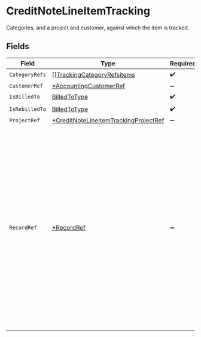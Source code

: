 # CreditNoteLineItemTracking

Categories, and a project and customer, against which the item is tracked.


## Fields

| Field                                                                                                                                                                                                                                                   | Type                                                                                                                                                                                                                                                    | Required                                                                                                                                                                                                                                                | Description                                                                                                                                                                                                                                             |
| ------------------------------------------------------------------------------------------------------------------------------------------------------------------------------------------------------------------------------------------------------- | ------------------------------------------------------------------------------------------------------------------------------------------------------------------------------------------------------------------------------------------------------- | ------------------------------------------------------------------------------------------------------------------------------------------------------------------------------------------------------------------------------------------------------- | ------------------------------------------------------------------------------------------------------------------------------------------------------------------------------------------------------------------------------------------------------- |
| `CategoryRefs`                                                                                                                                                                                                                                          | [][TrackingCategoryRefsitems](../../models/shared/trackingcategoryrefsitems.md)                                                                                                                                                                         | :heavy_check_mark:                                                                                                                                                                                                                                      | N/A                                                                                                                                                                                                                                                     |
| `CustomerRef`                                                                                                                                                                                                                                           | [*AccountingCustomerRef](../../models/shared/accountingcustomerref.md)                                                                                                                                                                                  | :heavy_minus_sign:                                                                                                                                                                                                                                      | N/A                                                                                                                                                                                                                                                     |
| `IsBilledTo`                                                                                                                                                                                                                                            | [BilledToType](../../models/shared/billedtotype.md)                                                                                                                                                                                                     | :heavy_check_mark:                                                                                                                                                                                                                                      | N/A                                                                                                                                                                                                                                                     |
| `IsRebilledTo`                                                                                                                                                                                                                                          | [BilledToType](../../models/shared/billedtotype.md)                                                                                                                                                                                                     | :heavy_check_mark:                                                                                                                                                                                                                                      | N/A                                                                                                                                                                                                                                                     |
| `ProjectRef`                                                                                                                                                                                                                                            | [*CreditNoteLineItemTrackingProjectRef](../../models/shared/creditnotelineitemtrackingprojectref.md)                                                                                                                                                    | :heavy_minus_sign:                                                                                                                                                                                                                                      | N/A                                                                                                                                                                                                                                                     |
| `RecordRef`                                                                                                                                                                                                                                             | [*RecordRef](../../models/shared/recordref.md)                                                                                                                                                                                                          | :heavy_minus_sign:                                                                                                                                                                                                                                      | Links the current record to the underlying record or data type that created it. <br/><br/>For example, if a journal entry is generated based on an invoice, this property allows you to connect the journal entry to the underlying invoice in our data model.  |